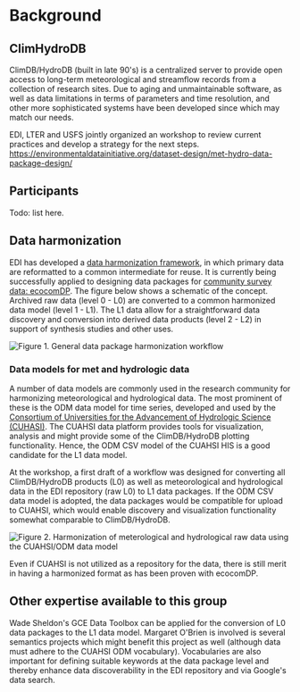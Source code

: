 # Background

## ClimHydroDB

ClimDB/HydroDB (built in late 90's) is a centralized server to provide open access to long-term meteorological and streamflow records from a collection of research sites. Due to  aging and unmaintainable software, as well as data limitations in terms of parameters and time resolution, and other more sophisticated systems have been developed since which may match our needs.

EDI, LTER and USFS jointly organized an workshop to review current practices and develop a strategy for the next steps.
https://environmentaldatainitiative.org/dataset-design/met-hydro-data-package-design/

## Participants

Todo: list here.

## Data harmonization

EDI has developed a [data harmonization framework](https://environmentaldatainitiative.org/dataset-design/), in which primary data are reformatted to a common intermediate for reuse.
It is currently being successfully applied to designing data packages for [community survey data: ecocomDP](https://github.com/EDIorg/ecocomDP). The figure below shows a schematic of the concept. Archived raw data (level 0 - L0) are converted to a common harmonized data model (level 1 - L1). The L1 data allow for a straightforward data discovery and conversion into derived data products (level 2 - L2) in support of synthesis studies and other uses.

 ![Figure 1. General data package harmonization workflow](harmonization_procedure_general.png)

### Data models for met and hydrologic data

A number of data models are commonly used in the research community for harmonizing meteorological and hydrological data. The most prominent of these is the ODM data model for time series, developed and used by the [Consortium of Universities for the Advancement of Hydrologic Science (CUHASI)](https://cuahsi.org). The CUAHSI data platform provides tools for visualization, analysis and might provide some of the ClimDB/HydroDB plotting functionality.  Hence, the ODM CSV model of the CUAHSI HIS is a good candidate for the L1 data model.

At the workshop, a first draft of a workflow was designed for converting all ClimDB/HydroDB products (L0) as well as meteorological and hydrological data in the EDI repository (raw L0) to L1 data packages. If the ODM CSV data model is adopted, the data packages would be compatible for upload to CUAHSI, which would enable discovery and visualization functionality somewhat comparable to ClimDB/HydroDB.

 ![Figure 2. Harmonization of meterological and hydrological raw data using the CUAHSI/ODM data model](harmonization_procedure_odm.png)

Even if CUAHSI is not utilized as a repository for the data, there is still merit in having a harmonized format as has been proven with ecocomDP.

## Other expertise available to this group

Wade Sheldon's GCE Data Toolbox can be applied for the conversion of L0 data packages to the L1 data model. Margaret O'Brien is involved is several semantics projects which might benefit this project as well (although data must adhere to the CUAHSI ODM vocabulary). Vocabularies are also important for defining suitable keywords at the data package level and thereby enhance data discoverability in the EDI repository and via Google's data search.
